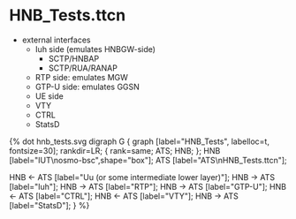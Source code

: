 # HNB_Tests.ttcn

* external interfaces
    * Iuh side (emulates HNBGW-side)
        * SCTP/HNBAP
        * SCTP/RUA/RANAP
    * RTP side: emulates MGW
    * GTP-U side: emulates GGSN
    * UE side
    * VTY
    * CTRL
    * StatsD

{% dot hnb_tests.svg
digraph G {
  graph [label="HNB_Tests", labelloc=t, fontsize=30];
  rankdir=LR;
  { rank=same; ATS; HNB; };
  HNB [label="IUT\nosmo-bsc",shape="box"];
  ATS [label="ATS\nHNB_Tests.ttcn"];

  HNB <- ATS [label="Uu (or some intermediate lower layer)"];
  HNB -> ATS [label="Iuh"];
  HNB -> ATS [label="RTP"];
  HNB -> ATS [label="GTP-U"];
  HNB <- ATS [label="CTRL"];
  HNB <- ATS [label="VTY"];
  HNB -> ATS [label="StatsD"];
}
%}
